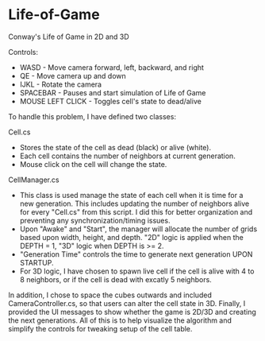 # Life-of-Game
Conway's Life of Game in 2D and 3D

Controls: 
- WASD - Move camera forward, left, backward, and right
- QE - Move camera up and down
- IJKL - Rotate the camera
- SPACEBAR - Pauses and start simulation of Life of Game
- MOUSE LEFT CLICK - Toggles cell's state to dead/alive

To handle this problem, I have defined two classes:

Cell.cs
- Stores the state of the cell as dead (black) or alive (white).
- Each cell contains the number of neighbors at current generation.
- Mouse click on the cell will change the state.

CellManager.cs
- This class is used manage the state of each cell when it is time for a new generation. This includes updating the number of neighbors alive for every "Cell.cs" from this script. I did this for better organization and preventing any synchronization/timing issues.
- Upon "Awake" and "Start", the manager will allocate the number of grids based upon width, height, and depth. "2D" logic is applied when the DEPTH = 1, "3D" logic when DEPTH is >= 2.
- "Generation Time" controls the time to generate next generation UPON STARTUP.
- For 3D logic, I have chosen to spawn live cell if the cell is alive with 4 to 8 neighbors, or if the cell is dead with excatly 5 neighbors.

In addition, I chose to space the cubes outwards and included CameraController.cs, so that users can alter the cell state in 3D. Finally, I provided the UI messages to show whether the game is 2D/3D and creating the next generations. All of this is to help visualize the algorithm and simplify the controls for tweaking setup of the cell table.
